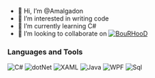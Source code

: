 - 👋 Hi, I’m @Amalgadon
- 👀 I’m interested in writing code
- 🌱 I’m currently learning C#
- 💞️ I’m looking to collaborate on [![BouRHooD](https://avatars.githubusercontent.com/u/51342266?v=4)]((https://github.com/BouRHooD))

### Languages and Tools

![C#](https://img.shields.io/badge/-C#-181818?style=for-the..)
![dotNet](https://img.shields.io/badge/-Framework-181818?style=..)
![XAML](https://img.shields.io/badge/-XAML-181818?style=for-t..)
![Java](https://img.shields.io/badge/-Java-181818?style=for-t..)
![WPF](https://img.shields.io/badge/-WPF-181818?style=for-th..)
![Sql](https://img.shields.io/badge/-Sql-181818?style=for-th..)
